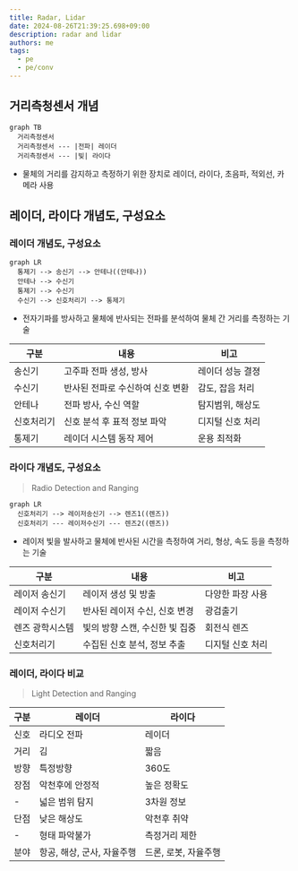 ```yaml
---
title: Radar, Lidar
date: 2024-08-26T21:39:25.698+09:00
description: radar and lidar
authors: me
tags: 
  - pe
  - pe/conv 
---
```


## 거리측청센서 개념

```mermaid
graph TB
  거리측정센서
  거리측정센서 --- |전파| 레이더
  거리측정센서 --- |빛| 라이다
```

- 물체의 거리를 감지하고 측정하기 위한 장치로 레이더, 라이다, 초음파, 적외선, 카메라 사용

## 레이더, 라이다 개념도, 구성요소

### 레이더 개념도, 구성요소

```mermaid
graph LR
  통제기 --> 송신기 --> 안테나((안테나))
  안테나 --> 수신기
  통제기 --> 수신기
  수신기 --> 신호처리기 --> 통제기
```

- 전자기파를 방사하고 물체에 반사되는 전파를 분석하여 물체 간 거리를 측정하는 기술

| 구분 | 내용 | 비고 |
| --- | --- | --- |
| 송신기 | 고주파 전파 생성, 방사 | 레이더 성능 결졍 |
| 수신기 | 반사된 전파로 수신하여 신호 변환 | 감도, 잡음 처리 |
| 안테나 | 전파 방사, 수신 역할 | 탐지범위, 해상도 |
| 신호처리기 | 신호 분석 후 표적 정보 파악 | 디지털 신호 처리 |
| 통제기 | 레이더 시스템 동작 제어 | 운용 최적화 |

### 라이다 개념도, 구성요소

> Radio Detection and Ranging

```mermaid
graph LR
  신호처리기 --> 레이저송신기 --> 렌즈1((렌즈))
  신호처리기 --- 레이저수신기 --- 렌즈2((렌즈))
```

- 레이저 빛을 발사하고 물체에 반사된 시간을 측정하여 거리, 형상, 속도 등을 측정하는 기술

| 구분 | 내용 | 비고 |
| --- | --- | --- |
| 레이저 송신기 | 레이저 생성 및 방출 | 다양한 파장 사용 |
| 레이저 수신기 | 반사된 레이저 수신, 신호 변경 | 광검출기 |
| 렌즈 광학시스템 | 빛의 방향 스캔, 수신한 빛 집중 | 회전식 렌즈 |
| 신호처리기 | 수집된 신호 분석, 정보 추출 | 디지털 신호 처리 |

### 레이더, 라이다 비교

> Light Detection and Ranging

| 구분 | 레이더 | 라이다 |
| --- | --- | --- |
| 신호 | 라디오 전파 | 레이더 |
| 거리 | 김 | 짧음 |
| 방향 | 특정방향 | 360도 |
| 장점 | 악천후에 안정적 | 높은 정확도 |
| - | 넓은 범위 탐지 | 3차원 정보 |
| 단점 | 낮은 해상도 | 악천후 취약 |
| - | 형태 파악불가 | 측정거리 제한 |
| 분야 | 항공, 해상, 군사, 자율주행 | 드론, 로봇, 자율주행 |
